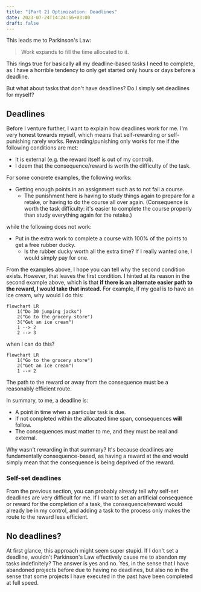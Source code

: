 ```yaml
---
title: "[Part 2] Optimization: Deadlines"
date: 2023-07-24T14:24:56+03:00
draft: false
---
```


This leads me to Parkinson's Law:

> Work expands to fill the time allocated to it.

This rings true for basically all my deadline-based tasks I need to complete, as I have a horrible tendency to only get started only hours or days before a deadline.

But what about tasks that don't have deadlines? Do I simply set deadlines for myself?

## Deadlines

Before I venture further, I want to explain how deadlines work for me. I'm very honest towards myself, which means that self-rewarding or self-punishing rarely works. Rewarding/punishing only works for me if the following conditions are met:
- It is external (e.g. the reward itself is out of my control).
- I deem that the consequence/reward is worth the difficulty of the task.

For some concrete examples, the following works:
- Getting enough points in an assignment such as to not fail a course.
	- The punishment here is having to study things again to prepare for a retake, or having to do the course all over again. (Consequence is worth the task difficulty: it's easier to complete the course properly than study everything again for the retake.)

while the following does not work:
- Put in the extra work to complete a course with 100% of the points to get a free rubber ducky.
	- Is the rubber ducky worth all the extra time? If I really wanted one, I would simply pay for one.

From the examples above, I hope you can tell why the second condition exists. However, that leaves the first condition. I hinted at its reason in the second example above, which is that **if there is an alternate easier path to the reward, I would take that instead.** For example, if my goal is to have an ice cream, why would I do this:

```mermaid
flowchart LR
	1("Do 30 jumping jacks")
	2("Go to the grocery store")
	3("Get an ice cream")
	1 --> 2
	2 --> 3
```

when I can do this?

```mermaid
flowchart LR
	1("Go to the grocery store")
	2("Get an ice cream")
	1 --> 2
```

The path to the reward or away from the consequence must be a reasonably efficient route.

In summary, to me, a deadline is:
- A point in time when a particular task is due.
- If not completed within the allocated time span, consequences **will** follow.
- The consequences must matter to me, and they must be real and external.

Why wasn't rewarding in that summary? It's because deadlines are fundamentally consequence-based, as having a reward at the end would simply mean that the consequence is being deprived of the reward.

### Self-set deadlines

From the previous section, you can probably already tell why self-set deadlines are very difficult for me. If I want to set an artificial consequence or reward for the completion of a task, the consequence/reward would already be in my control, and adding a task to the process only makes the route to the reward less efficient.

## No deadlines?

At first glance, this approach might seem super stupid. If I don't set a deadline, wouldn't Parkinson's Law effectively cause me to abandon my tasks indefinitely? The answer is yes and no. Yes, in the sense that I have abandoned projects before due to having no deadlines, but also no in the sense that some projects I have executed in the past have been completed at full speed.